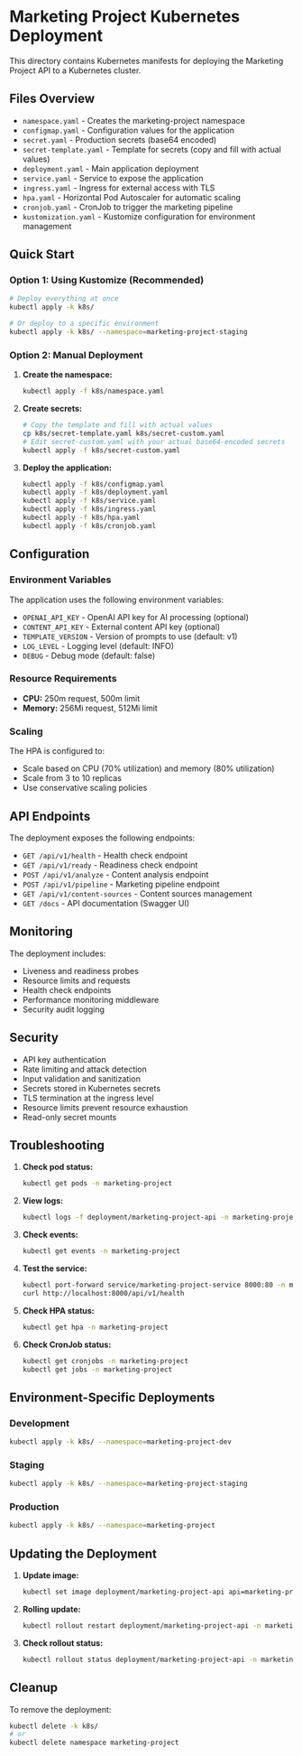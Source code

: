 # Marketing Project Kubernetes Deployment

This directory contains Kubernetes manifests for deploying the Marketing Project API to a Kubernetes cluster.

## Files Overview

- `namespace.yaml` - Creates the marketing-project namespace
- `configmap.yaml` - Configuration values for the application
- `secret.yaml` - Production secrets (base64 encoded)
- `secret-template.yaml` - Template for secrets (copy and fill with actual values)
- `deployment.yaml` - Main application deployment
- `service.yaml` - Service to expose the application
- `ingress.yaml` - Ingress for external access with TLS
- `hpa.yaml` - Horizontal Pod Autoscaler for automatic scaling
- `cronjob.yaml` - CronJob to trigger the marketing pipeline
- `kustomization.yaml` - Kustomize configuration for environment management

## Quick Start

### Option 1: Using Kustomize (Recommended)

```bash
# Deploy everything at once
kubectl apply -k k8s/

# Or deploy to a specific environment
kubectl apply -k k8s/ --namespace=marketing-project-staging
```

### Option 2: Manual Deployment

1. **Create the namespace:**
   ```bash
   kubectl apply -f k8s/namespace.yaml
   ```

2. **Create secrets:**
   ```bash
   # Copy the template and fill with actual values
   cp k8s/secret-template.yaml k8s/secret-custom.yaml
   # Edit secret-custom.yaml with your actual base64-encoded secrets
   kubectl apply -f k8s/secret-custom.yaml
   ```

3. **Deploy the application:**
   ```bash
   kubectl apply -f k8s/configmap.yaml
   kubectl apply -f k8s/deployment.yaml
   kubectl apply -f k8s/service.yaml
   kubectl apply -f k8s/ingress.yaml
   kubectl apply -f k8s/hpa.yaml
   kubectl apply -f k8s/cronjob.yaml
   ```

## Configuration

### Environment Variables

The application uses the following environment variables:

- `OPENAI_API_KEY` - OpenAI API key for AI processing (optional)
- `CONTENT_API_KEY` - External content API key (optional)
- `TEMPLATE_VERSION` - Version of prompts to use (default: v1)
- `LOG_LEVEL` - Logging level (default: INFO)
- `DEBUG` - Debug mode (default: false)

### Resource Requirements

- **CPU:** 250m request, 500m limit
- **Memory:** 256Mi request, 512Mi limit

### Scaling

The HPA is configured to:
- Scale based on CPU (70% utilization) and memory (80% utilization)
- Scale from 3 to 10 replicas
- Use conservative scaling policies

## API Endpoints

The deployment exposes the following endpoints:

- `GET /api/v1/health` - Health check endpoint
- `GET /api/v1/ready` - Readiness check endpoint
- `POST /api/v1/analyze` - Content analysis endpoint
- `POST /api/v1/pipeline` - Marketing pipeline endpoint
- `GET /api/v1/content-sources` - Content sources management
- `GET /docs` - API documentation (Swagger UI)

## Monitoring

The deployment includes:
- Liveness and readiness probes
- Resource limits and requests
- Health check endpoints
- Performance monitoring middleware
- Security audit logging

## Security

- API key authentication
- Rate limiting and attack detection
- Input validation and sanitization
- Secrets stored in Kubernetes secrets
- TLS termination at the ingress level
- Resource limits prevent resource exhaustion
- Read-only secret mounts

## Troubleshooting

1. **Check pod status:**
   ```bash
   kubectl get pods -n marketing-project
   ```

2. **View logs:**
   ```bash
   kubectl logs -f deployment/marketing-project-api -n marketing-project
   ```

3. **Check events:**
   ```bash
   kubectl get events -n marketing-project
   ```

4. **Test the service:**
   ```bash
   kubectl port-forward service/marketing-project-service 8000:80 -n marketing-project
   curl http://localhost:8000/api/v1/health
   ```

5. **Check HPA status:**
   ```bash
   kubectl get hpa -n marketing-project
   ```

6. **Check CronJob status:**
   ```bash
   kubectl get cronjobs -n marketing-project
   kubectl get jobs -n marketing-project
   ```

## Environment-Specific Deployments

### Development
```bash
kubectl apply -k k8s/ --namespace=marketing-project-dev
```

### Staging
```bash
kubectl apply -k k8s/ --namespace=marketing-project-staging
```

### Production
```bash
kubectl apply -k k8s/ --namespace=marketing-project
```

## Updating the Deployment

1. **Update image:**
   ```bash
   kubectl set image deployment/marketing-project-api api=marketing-project-api:v2.0.0 -n marketing-project
   ```

2. **Rolling update:**
   ```bash
   kubectl rollout restart deployment/marketing-project-api -n marketing-project
   ```

3. **Check rollout status:**
   ```bash
   kubectl rollout status deployment/marketing-project-api -n marketing-project
   ```

## Cleanup

To remove the deployment:

```bash
kubectl delete -k k8s/
# or
kubectl delete namespace marketing-project
```
